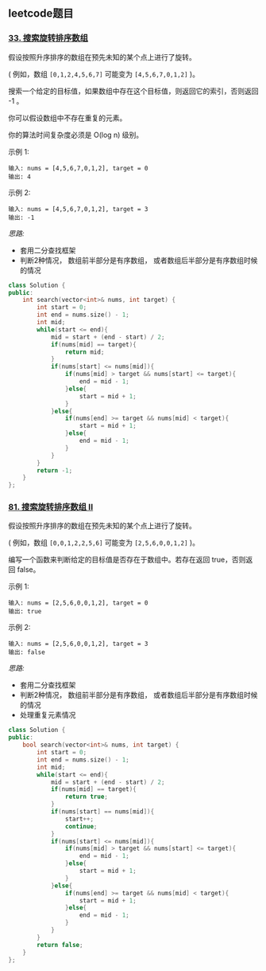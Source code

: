 ## leetcode题目
### [33. 搜索旋转排序数组](https://leetcode-cn.com/problems/search-in-rotated-sorted-array/)
假设按照升序排序的数组在预先未知的某个点上进行了旋转。

( 例如，数组 ```[0,1,2,4,5,6,7]``` 可能变为 ```[4,5,6,7,0,1,2]``` )。

搜索一个给定的目标值，如果数组中存在这个目标值，则返回它的索引，否则返回 -1 。

你可以假设数组中不存在重复的元素。

你的算法时间复杂度必须是 O(log n) 级别。

示例 1:
```
输入: nums = [4,5,6,7,0,1,2], target = 0
输出: 4
```
示例 2:
```
输入: nums = [4,5,6,7,0,1,2], target = 3
输出: -1
```

_思路:_
* 套用二分查找框架
* 判断2种情况， 数组前半部分是有序数组， 或者数组后半部分是有序数组时候的情况
```cpp
class Solution {
public:
    int search(vector<int>& nums, int target) {
        int start = 0;
        int end = nums.size() - 1;
        int mid;
        while(start <= end){
            mid = start + (end - start) / 2;
            if(nums[mid] == target){
                return mid;
            }
            if(nums[start] <= nums[mid]){
                if(nums[mid] > target && nums[start] <= target){
                    end = mid - 1;
                }else{
                    start = mid + 1;
                }
            }else{
                if(nums[end] >= target && nums[mid] < target){
                    start = mid + 1;
                }else{
                    end = mid - 1;
                }
            }
        }
        return -1;
    }
};
```
### [81. 搜索旋转排序数组 II](https://leetcode-cn.com/problems/search-in-rotated-sorted-array-ii/)
假设按照升序排序的数组在预先未知的某个点上进行了旋转。

( 例如，数组 ```[0,0,1,2,2,5,6]``` 可能变为 ```[2,5,6,0,0,1,2]``` )。

编写一个函数来判断给定的目标值是否存在于数组中。若存在返回 true，否则返回 false。

示例 1:
```
输入: nums = [2,5,6,0,0,1,2], target = 0
输出: true
```
示例 2:
```
输入: nums = [2,5,6,0,0,1,2], target = 3
输出: false
```
_思路:_
* 套用二分查找框架
* 判断2种情况， 数组前半部分是有序数组， 或者数组后半部分是有序数组时候的情况
* 处理重复元素情况
```cpp
class Solution {
public:
    bool search(vector<int>& nums, int target) {
        int start = 0;
        int end = nums.size() - 1;
        int mid;
        while(start <= end){
            mid = start + (end - start) / 2;
            if(nums[mid] == target){
                return true;
            }
            if(nums[start] == nums[mid]){
                start++;
                continue;
            }
            if(nums[start] <= nums[mid]){
                if(nums[mid] > target && nums[start] <= target){
                    end = mid - 1;
                }else{
                    start = mid + 1;
                }
            }else{
                if(nums[end] >= target && nums[mid] < target){
                    start = mid + 1;
                }else{
                    end = mid - 1;
                }
            }
        }
        return false;
    }
};
```
